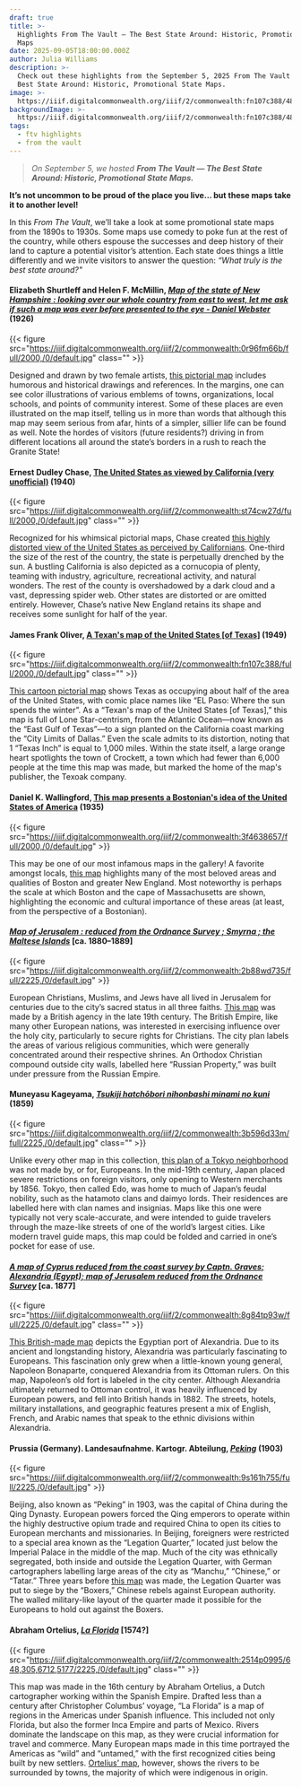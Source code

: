 ```yaml
---
draft: true
title: >-
  Highlights From The Vault — The Best State Around: Historic, Promotional State
  Maps
date: 2025-09-05T18:00:00.000Z
author: Julia Williams
description: >-
  Check out these highlights from the September 5, 2025 From The Vault — The
  Best State Around: Historic, Promotional State Maps.
image: >-
  https://iiif.digitalcommonwealth.org/iiif/2/commonwealth:fn107c388/485,327,5757,2790/full/0/default.jpg
backgroundImage: >-
  https://iiif.digitalcommonwealth.org/iiif/2/commonwealth:fn107c388/485,327,5757,2790/full/0/default.jpg
tags:
  - ftv highlights
  - from the vault
---
```


> *On September 5, we hosted **From The Vault — The Best State Around: Historic, Promotional State Maps.***

**It’s not uncommon to be proud of the place you live… but these maps take it to another level!**

In this *From The Vault*, we’ll take a look at some promotional state maps from the 1890s to 1930s. Some maps use comedy to poke fun at the rest of the country, while others espouse the successes and deep history of their land to capture a potential visitor’s attention. Each state does things a little differently and we invite visitors to answer the question: *“What truly is the best state around?"*

#### Elizabeth Shurtleff and Helen F. McMillin, *[Map of the state of New Hampshire : looking over our whole country from east to west, let me ask if such a map was ever before presented to the eye - Daniel Webster](https://collections.leventhalmap.org/search/commonwealth:0r96fm652)* (1926)

{{< figure src="https://iiif.digitalcommonwealth.org/iiif/2/commonwealth:0r96fm66b/full/2000,/0/default.jpg" class="" >}}

Designed and drawn by two female artists, [this pictorial map](https://collections.leventhalmap.org/search/commonwealth:0r96fm652) includes humorous and historical drawings and references. In the margins, one can see color illustrations of various emblems of towns, organizations, local schools, and points of community interest. Some of these places are even illustrated on the map itself, telling us in more than words that although this map may seem serious from afar, hints of a simpler, sillier life can be found as well. Note the hordes of visitors (future residents?) driving in from different locations all around the state’s borders in a rush to reach the Granite State!

#### Ernest Dudley Chase, [The United States as viewed by California (very unofficial)](https://collections.leventhalmap.org/search/commonwealth:st74cw264) (1940)

{{< figure src="https://iiif.digitalcommonwealth.org/iiif/2/commonwealth:st74cw27d/full/2000,/0/default.jpg" class="" >}}

Recognized for his whimsical pictorial maps, Chase created [this highly distorted view of the United States as perceived by Californians](https://collections.leventhalmap.org/search/commonwealth:st74cw264). One-third the size of the rest of the country, the state is perpetually drenched by the sun. A bustling California is also depicted as a cornucopia of plenty, teaming with industry, agriculture, recreational activity, and natural wonders. The rest of the county is overshadowed by a dark cloud and a vast, depressing spider web. Other states are distorted or are omitted entirely. However, Chase’s native New England retains its shape and receives some sunlight for half of the year.

#### James Frank Oliver, [A Texan's map of the United States \[of Texas\]](https://collections.leventhalmap.org/search/commonwealth:fn107c370) (1949)

{{< figure src="https://iiif.digitalcommonwealth.org/iiif/2/commonwealth:fn107c388/full/2000,/0/default.jpg" class="" >}}

[This cartoon pictorial map](https://collections.leventhalmap.org/search/commonwealth:fn107c370) shows Texas as occupying about half of the area of the United States, with comic place names like “EL Paso: Where the sun spends the winter”. As a “Texan's map of the United States \[of Texas],” this map is full of Lone Star-centrism, from the Atlantic Ocean—now known as the “East Gulf of Texas”—to a sign planted on the California coast marking the “City Limits of Dallas.” Even the scale admits to its distortion, noting that 1 “Texas Inch” is equal to 1,000 miles. Within the state itself, a large orange heart spotlights the town of Crockett, a town which had fewer than 6,000 people at the time this map was made, but marked the home of the map's publisher, the Texoak company.

#### Daniel K. Wallingford, [This map presents a Bostonian's idea of the United States of America](https://collections.leventhalmap.org/search/commonwealth:3f463864z) (1935)

{{< figure src="https://iiif.digitalcommonwealth.org/iiif/2/commonwealth:3f4638657/full/2000,/0/default.jpg" >}}

This may be one of our most infamous maps in the gallery! A favorite amongst locals, [this map](https://collections.leventhalmap.org/search/commonwealth:3f463864z) highlights many of the most beloved areas and qualities of Boston and greater New England. Most noteworthy is perhaps the scale at which Boston and the cape of Massachusetts are shown, highlighting the economic and cultural importance of these areas (at least, from the perspective of a Bostonian). 

#### *[Map of Jerusalem : reduced from the Ordnance Survey ; Smyrna ; the Maltese Islands](https://collections.leventhalmap.org/search/commonwealth:mg74wm43v)* \[ca. 1880–1889]

{{< figure src="https://iiif.digitalcommonwealth.org/iiif/2/commonwealth:2b88wd735/full/2225,/0/default.jpg" >}}

European Christians, Muslims, and Jews have all lived in Jerusalem for centuries due to the city’s sacred status in all three faiths. [This map](https://collections.leventhalmap.org/search/commonwealth:mg74wm43v) was made by a British agency in the late 19th century. The British Empire, like many other European nations, was interested in exercising influence over the holy city, particularly to secure rights for Christians. The city plan labels the areas of various religious communities, which were generally concentrated around their respective shrines. An Orthodox Christian compound outside city walls, labelled here “Russian Property,” was built under pressure from the Russian Empire.

#### Muneyasu Kageyama, *[Tsukiji hatchōbori nihonbashi minami no kuni](https://collections.leventhalmap.org/search/commonwealth:5138qd959)* (1859)

{{< figure src="https://iiif.digitalcommonwealth.org/iiif/2/commonwealth:3b596d33m/full/2225,/0/default.jpg" class="" >}}

Unlike every other map in this collection, [this plan of a Tokyo neighborhood](https://collections.leventhalmap.org/search/commonwealth:5138qd959) was not made by, or for, Europeans. In the mid-19th century, Japan placed severe restrictions on foreign visitors, only opening to Western merchants by 1856. Tokyo, then called Edo, was home to much of Japan’s feudal nobility, such as the hatamoto clans and daimyo lords. Their residences are labelled here with clan names and insignias. Maps like this one were typically not very scale-accurate, and were intended to guide travelers through the maze-like streets of one of the world’s largest cities. Like modern travel guide maps, this map could be folded and carried in one’s pocket for ease of use.

#### *[A map of Cyprus reduced from the coast survey by Captn. Graves; Alexandria (Egypt); map of Jerusalem reduced from the Ordnance Survey](https://collections.leventhalmap.org/search/commonwealth:7940g302v)* \[ca. 1877]

{{< figure src="https://iiif.digitalcommonwealth.org/iiif/2/commonwealth:8g84tp93w/full/2225,/0/default.jpg" class="" >}}

[This British-made map](https://collections.leventhalmap.org/search/commonwealth:7940g302v) depicts the Egyptian port of Alexandria. Due to its ancient and longstanding history, Alexandria was particularly fascinating to Europeans. This fascination only grew when a little-known young general, Napoleon Bonaparte, conquered Alexandria from its Ottoman rulers. On this map, Napoleon’s old fort is labeled in the city center. Although Alexandria ultimately returned to Ottoman control, it was heavily influenced by European powers, and fell into British hands in 1882. The streets, hotels, military installations, and geographic features present a mix of English, French, and Arabic names that speak to the ethnic divisions within Alexandria.

#### Prussia (Germany). Landesaufnahme. Kartogr. Abteilung, *[Peking](https://collections.leventhalmap.org/search/commonwealth:9s161h74w)* (1903)

{{< figure src="https://iiif.digitalcommonwealth.org/iiif/2/commonwealth:9s161h755/full/2225,/0/default.jpg" >}}

Beijing, also known as “Peking” in 1903, was the capital of China during the Qing Dynasty. European powers forced the Qing emperors to operate within the highly destructive opium trade and required China to open its cities to European merchants and missionaries. In Beijing, foreigners were restricted to a special area known as the “Legation Quarter,” located just below the Imperial Palace in the middle of the map. Much of the city was ethnically segregated, both inside and outside the Legation Quarter, with German cartographers labelling large areas of the city as “Manchu,” “Chinese,” or “Tatar.” Three years before [this map](https://collections.leventhalmap.org/search/commonwealth:9s161h74w) was made, the Legation Quarter was put to siege by the “Boxers,” Chinese rebels against European authority. The walled military-like layout of the quarter made it possible for the Europeans to hold out against the Boxers.

#### Abraham Ortelius, *[La Florida](https://collections.leventhalmap.org/search/commonwealth:2514p098w)* \[1574?]

{{< figure src="https://iiif.digitalcommonwealth.org/iiif/2/commonwealth:2514p0995/648,305,6712,5177/2225,/0/default.jpg" class="" >}}

This map was made in the 16th century by Abraham Ortelius, a Dutch cartographer working within the Spanish Empire. Drafted less than a century after Christopher Columbus’ voyage, “La Florida” is a map of regions in the Americas under Spanish influence. This included not only Florida, but also the former Inca Empire and parts of Mexico. Rivers dominate the landscape on this map, as they were crucial information for travel and commerce. Many European maps made in this time portrayed the Americas as “wild” and “untamed,” with the first recognized cities being built by new settlers. [Ortelius’ map](https://collections.leventhalmap.org/search/commonwealth:2514p098w), however, shows the rivers to be surrounded by towns, the majority of which were indigenous in origin.
